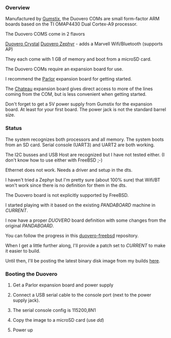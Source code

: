 ### Overview 

Manufactured by [Gumstix][gumstix], the Duovero COMs are small 
form-factor ARM boards based on the TI OMAP4430 Dual Cortex-A9
processor.

The Duovero COMS come in 2 flavors

  [Duovero Crystal][duovero-crystal] 
  [Duovero Zephyr][duovero-zephyr] - adds a Marvell Wifi/Bluetooth (supports AP) 

They each come with 1 GB of memory and boot from a microSD card.

The Duovero COMs require an expansion board for use.

I recommend the [Parlor][parlor] expansion board for getting
started.

The [Chateau][chateau] expansion board gives direct access to more
of the lines coming from the COM, but is less convenient when getting
started. 

Don't forget to get a 5V power supply from Gumstix for the expansion
board. At least for your first board. The power jack is not the standard
barrel size.

### Status

The system recognizes both processors and all memory. The system boots
from an SD card. Serial console (UART3) and UART2 are both working.

The I2C busses and USB Host are recognized but I have not tested
either. (I don't know how to use either with FreeBSD ;-)

Ethernet does not work. Needs a driver and setup in the dts.

I haven't tried a Zephyr but I'm pretty sure (about 100% sure) that
Wifi/BT won't work since there is no definition for them in the dts.


The Duovero board is not explicitly supported by FreeBSD.

I started playing with it based on the existing *PANDABOARD* machine
in *CURRENT*.

I now have a proper *DUOVERO* board definition with some changes from
the original *PANDABOARD*.

You can follow the progress in this [duovero-freebsd][duovero-freebsd]
repository.

When I get a little further along, I'll provide a patch set to
*CURRENT* to make it easier to build.

Until then, I'll be posting the latest binary disk image from my
builds [here][download]. 

### Booting the Duovero 

1. Get a Parlor expansion board and power supply

2. Connect a USB serial cable to the console port (next to the
   power supply jack).
 
3. The serial console config is 115200,8N1

4. Copy the image to a microSD card (use *dd*) 

5. Power up


[duovero-freebsd]: https://github.com/scottellis/duovero-freebsd
[gumstix]: http://www.gumstix.com
[duovero-coms]: https://store.gumstix.com/index.php/category/43/
[duovero-crystal]: https://store.gumstix.com/index.php/products/285/
[duovero-zephyr]: https://store.gumstix.com/index.php/products/355/
[parlor]: https://store.gumstix.com/index.php/products/287/
[chateau]: https://store.gumstix.com/index.php/products/286/
[download]: http://www.jumpnowtek.com/downloads/freebsd/duovero/

